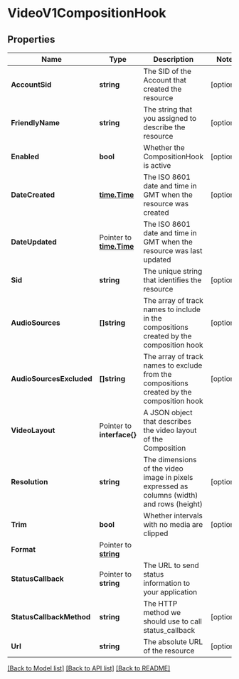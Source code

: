 # VideoV1CompositionHook

## Properties

Name | Type | Description | Notes
------------ | ------------- | ------------- | -------------
**AccountSid** | **string** | The SID of the Account that created the resource |[optional] 
**FriendlyName** | **string** | The string that you assigned to describe the resource |[optional] 
**Enabled** | **bool** | Whether the CompositionHook is active |[optional] 
**DateCreated** | [**time.Time**](time.Time.md) | The ISO 8601 date and time in GMT when the resource was created |[optional] 
**DateUpdated** | Pointer to [**time.Time**](time.Time.md) | The ISO 8601 date and time in GMT when the resource was last updated |
**Sid** | **string** | The unique string that identifies the resource |[optional] 
**AudioSources** | **[]string** | The array of track names to include in the compositions created by the composition hook |[optional] 
**AudioSourcesExcluded** | **[]string** | The array of track names to exclude from the compositions created by the composition hook |[optional] 
**VideoLayout** | Pointer to **interface{}** | A JSON object that describes the video layout of the Composition |
**Resolution** | **string** | The dimensions of the video image in pixels expressed as columns (width) and rows (height) |[optional] 
**Trim** | **bool** | Whether intervals with no media are clipped |[optional] 
**Format** | Pointer to [**string**](CompositionHookEnumFormat.md) |  |
**StatusCallback** | Pointer to **string** | The URL to send status information to your application |
**StatusCallbackMethod** | **string** | The HTTP method we should use to call status_callback |[optional] 
**Url** | **string** | The absolute URL of the resource |[optional] 

[[Back to Model list]](../README.md#documentation-for-models) [[Back to API list]](../README.md#documentation-for-api-endpoints) [[Back to README]](../README.md)


